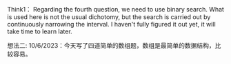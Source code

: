 Think1：
Regarding the fourth question, we need to use binary search. What is used here is not the usual dichotomy, 
but the search is carried out by continuously narrowing the interval. 
I haven't fully figured it out yet, it will take time to learn later.

想法二:
10/6/2023：今天写了四道简单的数组题，数组是最简单的数据结构，比较容易。
